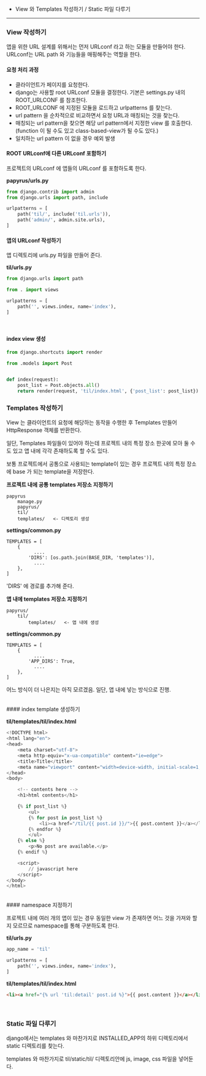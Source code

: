 * View 와 Templates 작성하기 / Static 파일 다루기 

<hr>


### View  작성하기 

앱을 위한 URL 설계를 위해서는 먼저 URLconf 라고 하는 모듈을 만들어야 한다. 
URLconf는 URL path 와 기능들을 매핑해주는 역할을 한다. 

#### 요청 처리 과정 
* 클라이언트가 페이지를 요청한다. 
* django는 사용할 root URLconf 모듈을 결정한다. 기본은 settings.py 내의 ROOT_URLCONF 를 참조한다. 
* ROOT_URLCONF 에 지정된 모듈을 로드하고 urlpatterns 를 찾는다. 
* url pattern 을 순차적으로 비교하면서 요청 URL과 매칭되는 것을 찾는다. 
* 매칭되는 url pattern을 찾으면 해당 url pattern에서 지정한 view 를 호출한다. 
(function 이 될 수도 있고 class-based-view가 될 수도 있다.)
* 일치하는 url pattern 이 없을 경우 예외 발생 

#### ROOT URLconf에 다른 URLconf 포함하기 
프로젝트의 URLconf 에 앱들의 URLconf 를 포함하도록 한다. 

**papyrus/urls.py**

```python
from django.contrib import admin
from django.urls import path, include

urlpatterns = [
    path('til/', include('til.urls')),
    path('admin/', admin.site.urls),
]
```

#### 앱의 URLconf 작성하기 

앱 디렉토리에 urls.py 파일을 만들어 준다. 

**til/urls.py**

```python
from django.urls import path

from . import views

urlpatterns = [
    path('', views.index, name='index'),
]
```

<br>

#### index view 생성 

```python
from django.shortcuts import render

from .models import Post


def index(request):
    post_list = Post.objects.all()
    return render(request, 'til/index.html', {'post_list': post_list})
```


### Templates 작성하기 

View 는 클라이언트의 요청에 해당하는 동작을 수행한 후 Templates 만들어 HttpResponse 객체를 반환한다. 

일단, Templates 파일들이 있어야 하는데 프로젝트 내의 특정 장소 한곳에 모아 둘 수도 있고 앱 내에 각각 존재하도록 할 수도 있다.

보통 프로젝트에서 공통으로 사용되는 template이 있는 경우 프로젝트 내의 특정 장소에 base 가 되는 template을 저장한다. 

**프로젝트 내에 공통 templates 저장소 지정하기**

```
papyrus
    manage.py
    papyrus/
    til/
    templates/   <- 디렉토리 생성 
```

**settings/common.py**

```
TEMPLATES = [
    {
          ....
        'DIRS': [os.path.join(BASE_DIR, 'templates')],
          ....
    },
]
```
'DIRS' 에 경로를 추가해 준다. 


**앱 내에 templates 저장소 지정하기**

```
papyrus/
    til/
        templates/   <- 앱 내에 생성 
```

**settings/common.py**

```
TEMPLATES = [
    {
          ....
        'APP_DIRS': True,
          ....
    },
]
```

어느 방식이 더 나은지는 아직 모르겠음. 
일단, 앱 내에 넣는 방식으로 진행. 


<br>
#### index template 생성하기 


**til/templates/til/index.html**

```python
<!DOCTYPE html>
<html lang="en">
<head>
    <meta charset="utf-8">
    <meta http-equiv="x-ua-compatible" content="ie=edge">
    <title>Title</title>
    <meta name="viewport" content="width=device-width, initial-scale=1, shrink-to-fit=no">
</head>
<body>

    <!-- contents here -->
    <h1>html contents</h1>

    {% if post_list %}
        <ul>
        {% for post in post_list %}
            <li><a href="/til/{{ post.id }}/">{{ post.content }}</a></li>
        {% endfor %}
        </ul>
    {% else %}
        <p>No post are available.</p>
    {% endif %}

    <script>
        // javascript here
    </script>
</body>
</html>
```

<br>
#### namespace 지정하기 

프로젝트 내에 여러 개의 앱이 있는 경우 동일한 view 가 존재하면 어느 것을 가져와 할지 모르므로 namespace를 통해 구분하도록 한다. 

**til/urls.py**

```python
app_name = 'til'

urlpatterns = [
    path('', views.index, name='index'),
]
```

**til/templates/til/index.html**

```html
<li><a href="{% url 'til:detail' post.id %}">{{ post.content }}</a></li>
```


<br>

### Static 파일 다루기 

django에서는 templates 와 마찬가지로 INSTALLED_APP의 하위 디렉토리에서 static 디렉토리를 찾는다. 

templates 와 마찬가지로 til/static/til/ 디렉토리안에 js, image, css 파일을 넣어둔다. 







